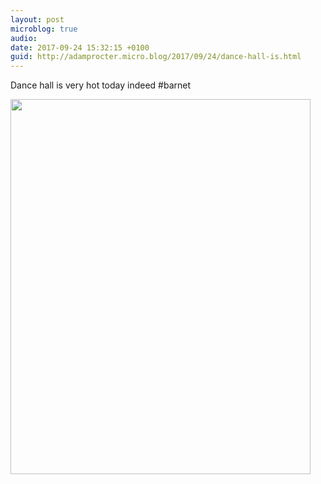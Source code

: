 ```yaml
---
layout: post
microblog: true
audio: 
date: 2017-09-24 15:32:15 +0100
guid: http://adamprocter.micro.blog/2017/09/24/dance-hall-is.html
---
```

Dance hall is very hot today indeed #barnet

<img src="http://discursive.adamprocter.co.uk/uploads/2017/2ddb77109d.jpg" width="480" height="600" />
